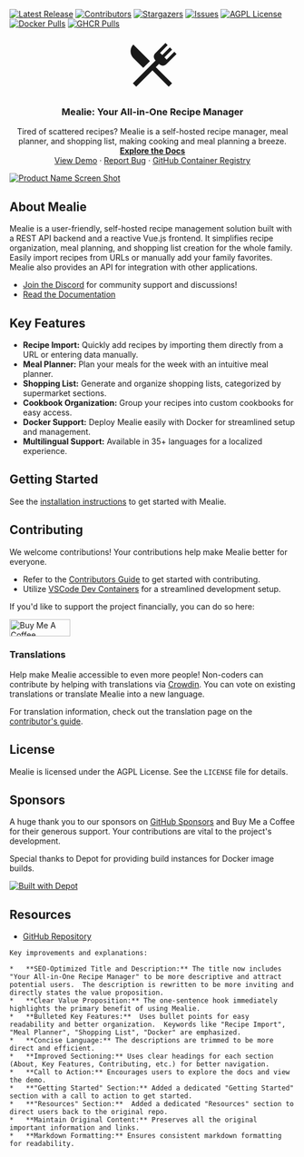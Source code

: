 <!-- Badges -->
[![Latest Release][latest-release-shield]][latest-release-url]
[![Contributors][contributors-shield]][contributors-url]
[![Stargazers][stars-shield]][stars-url]
[![Issues][issues-shield]][issues-url]
[![AGPL License][license-shield]][license-url]
[![Docker Pulls][docker-pull]][docker-url]
[![GHCR Pulls][ghcr-pulls]][ghcr-url]

<!-- PROJECT LOGO -->
<p align="center">
  <a href="https://github.com/mealie-recipes/mealie">
    <svg style="width:100px;height:100px" viewBox="0 0 24 24">
        <path fill="currentColor" d="M8.1,13.34L3.91,9.16C2.35,7.59 2.35,5.06 3.91,3.5L10.93,10.5L8.1,13.34M13.41,13L20.29,19.88L18.88,21.29L12,14.41L5.12,21.29L3.71,19.88L13.36,10.22L13.16,10C12.38,9.23 12.38,7.97 13.16,7.19L17.5,2.82L18.43,3.74L15.19,7L16.15,7.94L19.39,4.69L20.31,5.61L17.06,8.85L18,9.81L21.26,6.56L22.18,7.5L17.81,11.84C17.03,12.62 15.77,12.62 15,11.84L14.78,11.64L13.41,13Z" />
    </svg>
  </a>
  <h3 align="center">Mealie: Your All-in-One Recipe Manager</h3>
</p>

<p align="center">
    Tired of scattered recipes? Mealie is a self-hosted recipe manager, meal planner, and shopping list, making cooking and meal planning a breeze.
    <br />
    <a href="https://docs.mealie.io/"><strong>Explore the Docs</strong></a>
    <a href="https://github.com/mealie-recipes/mealie">
    <br />
    <a href="https://demo.mealie.io/">View Demo</a>
    ·
    <a href="https://github.com/mealie-recipes/mealie/issues">Report Bug</a>
    ·
    <a href="https://github.com/mealie-recipes/mealie/pkgs/container/mealie">GitHub Container Registry</a>
</p>

[![Product Name Screen Shot][product-screenshot]](https://docs.mealie.io)

## About Mealie

Mealie is a user-friendly, self-hosted recipe management solution built with a REST API backend and a reactive Vue.js frontend. It simplifies recipe organization, meal planning, and shopping list creation for the whole family.  Easily import recipes from URLs or manually add your family favorites.  Mealie also provides an API for integration with other applications.

*   [Join the Discord](https://discord.gg/QuStdQGSGK) for community support and discussions!
*   [Read the Documentation](https://docs.mealie.io/)

## Key Features

*   **Recipe Import:**  Quickly add recipes by importing them directly from a URL or entering data manually.
*   **Meal Planner:**  Plan your meals for the week with an intuitive meal planner.
*   **Shopping List:** Generate and organize shopping lists, categorized by supermarket sections.
*   **Cookbook Organization:** Group your recipes into custom cookbooks for easy access.
*   **Docker Support:**  Deploy Mealie easily with Docker for streamlined setup and management.
*   **Multilingual Support:**  Available in 35+ languages for a localized experience.

## Getting Started

See the [installation instructions](https://docs.mealie.io/) to get started with Mealie.

## Contributing

We welcome contributions! Your contributions help make Mealie better for everyone.

*   Refer to the [Contributors Guide](https://nightly.mealie.io/contributors/developers-guide/code-contributions/) to get started with contributing.
*   Utilize [VSCode Dev Containers](https://code.visualstudio.com/docs/remote/containers) for a streamlined development setup.

If you'd like to support the project financially, you can do so here:

<a href="https://www.buymeacoffee.com/haykot" target="_blank"><img src="https://cdn.buymeacoffee.com/buttons/v2/default-green.png" alt="Buy Me A Coffee" style="height: 30px !important;width: 107px !important;" ></a>

### Translations

Help make Mealie accessible to even more people! Non-coders can contribute by helping with translations via [Crowdin](https://crowdin.com/project/mealie). You can vote on existing translations or translate Mealie into a new language.

For translation information, check out the translation page on the [contributor's guide](https://nightly.mealie.io/contributors/translating/).

## License

Mealie is licensed under the AGPL License.  See the `LICENSE` file for details.

## Sponsors

A huge thank you to our sponsors on [GitHub Sponsors](https://github.com/sponsors/hay-kot) and Buy Me a Coffee for their generous support. Your contributions are vital to the project's development.

Special thanks to Depot for providing build instances for Docker image builds.

[![Built with Depot](https://depot.dev/badges/built-with-depot.svg)](https://depot.dev?utm_source=Mealie)

## Resources

*   [GitHub Repository](https://github.com/mealie-recipes/mealie)

<!-- MARKDOWN LINKS & IMAGES -->
<!-- https://www.markdownguide.org/basic-syntax/#reference-style-links -->
[contributors-shield]: https://img.shields.io/github/contributors/mealie-recipes/mealie.svg?style=flat-square
[docker-pull]: https://img.shields.io/docker/pulls/hkotel/mealie?style=flat-square
[docker-url]: https://hub.docker.com/r/hkotel/mealie
[ghcr-pulls]: https://img.shields.io/badge/dynamic/json?url=https%3A%2F%2Fipitio.github.io%2Fbackage%2Fmealie-recipes%2Fmealie%2Fmealie.json&query=%24.downloads&style=flat-square&label=ghcr%20pulls
[ghcr-url]: https://github.com/mealie-recipes/mealie/pkgs/container/mealie
[contributors-url]: https://github.com/mealie-recipes/mealie/graphs/contributors
[stars-shield]: https://img.shields.io/github/stars/mealie-recipes/mealie.svg?style=flat-square
[stars-url]: https://github.com/mealie-recipes/mealie/stargazers
[issues-shield]: https://img.shields.io/github/issues/mealie-recipes/mealie.svg?style=flat-square
[issues-url]: https://github.com/mealie-recipes/mealie/issues
[latest-release-shield]: https://img.shields.io/github/v/release/mealie-recipes/mealie?style=flat-square&label=latest%20release
[latest-release-url]: https://github.com/mealie-recipes/mealie/releases
[license-shield]: https://img.shields.io/github/license/mealie-recipes/mealie.svg?style=flat-square
[license-url]: https://github.com/mealie-recipes/mealie/blob/mealie-next/LICENSE
[linkedin-shield]: https://img.shields.io/badge/-LinkedIn-black.svg?style=flat-square&logo=linkedin&colorB=555
[linkedin-url]: https://linkedin.com/in/hay-kot
[product-screenshot]: docs/docs/assets/img/home_screenshot.png
```
Key improvements and explanations:

*   **SEO-Optimized Title and Description:** The title now includes "Your All-in-One Recipe Manager" to be more descriptive and attract potential users.  The description is rewritten to be more inviting and directly states the value proposition.
*   **Clear Value Proposition:** The one-sentence hook immediately highlights the primary benefit of using Mealie.
*   **Bulleted Key Features:**  Uses bullet points for easy readability and better organization.  Keywords like "Recipe Import", "Meal Planner", "Shopping List", "Docker" are emphasized.
*   **Concise Language:** The descriptions are trimmed to be more direct and efficient.
*   **Improved Sectioning:** Uses clear headings for each section (About, Key Features, Contributing, etc.) for better navigation.
*   **Call to Action:** Encourages users to explore the docs and view the demo.
*   **"Getting Started" Section:** Added a dedicated "Getting Started" section with a call to action to get started.
*   **"Resources" Section:**  Added a dedicated "Resources" section to direct users back to the original repo.
*   **Maintain Original Content:** Preserves all the original important information and links.
*   **Markdown Formatting:** Ensures consistent markdown formatting for readability.